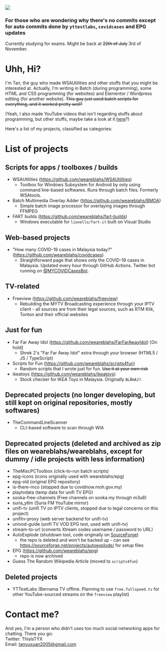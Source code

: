 ![](https://github-profile-summary-cards.vercel.app/api/cards/profile-details?username=weareblahs&theme=monokai)
### For those who are wondering why there's no commits except for auto commits done by `yttestlabs`, `covidcases` and EPG updates
Currently studying for exams. Might be back at ~~22th of July~~ 3rd of November.
# Uhh, Hi?
I'm Tan, the guy who made WSAUtilities and other stuffs that you might be interested at. Actually, I'm writing in Batch (during programming), some HTML and CSS programming (for websites) and Elementor / Wordpress editing (for another website). ~~This guy just used batch scripts for everything, and it worked pretty well?~~  
  
(Yeah, I also made YouTube videos that isn't regarding stuffs about programming, but other stuffs, maybe take a look at it [here](https://www.youtube.com/c/OogaChakaOogaOoga)?)  
  
Here's a list of my projects, classified as categories:
# List of projects
## Scripts for apps / toolboxes / builds
 - WSAUtilities (https://github.com/weareblahs/WSAUtilities)
   - Toolbox for Windows Subsystem for Android by only using command line-based softwares. Runs through batch files. Formerly WSAtools.
 - Batch Multimedia Overlay Adder (https://github.com/weareblahs/BMOA)
   - Simple batch image processor for overlaying images through FFMPEG
 - FART builds (https://github.com/weareblahs/fart-builds)
   - Windows executable for ``lionello/fart-it`` built on Visual Studio
## Web-based projects
 - "How many COVID-19 cases in Malaysia today?" (https://github.com/weareblahs/covidcases)
   - Straightforward page that shows only the COVID-19 cases in Malaysia. Updated every hour through GitHub Actions. Twitter bot running on [@MYCOVIDCasesBot](https://twitter.com/MYCOVIDCasesBot).
## TV-related
 - Freeview (https://github.com/weareblahs/freeview)
   - Rebuilding the MYTV Broadcasting experience through your IPTV client - all sources are from their legal sources, such as RTM Klik, Tonton and their official websites

## Just for fun
 - Far Far Away Idol (https://github.com/weareblahs/FarFarAwayIdol) [On hold]
   - Shrek 2's "Far Far Away Idol" extra through your browser (HTML5 / JS / TypeScript)
 - Scripts for Fun (https://github.com/weareblahs/scripts4fun)
   - Random scripts that I wrote just for fun. ~~Use it at your own risk~~
 - ikeatoys (https://github.com/weareblahs/ikeatoys)
   - Stock checker for IKEA Toys in Malaysia. Originally ``BLÅHAJ?``.
## Deprecated projects (no longer developing, but still kept on original repositories, mostly softwares)
 - TheCommandLineScanner
   - CLI-based software to scan through WIA
## Deprecated projects (deleted and archived as zip files on weareblahs/weareblahs, except for dummy / idle projects with less information)
- TheMiscPCToolbox (click-to-run batch scripts)
- epg-icons (icons originally used with weareblahs/epg)
- epg-old (original EPG repository)
- is-there-mco (stopped due to covidnow.moh.gov.my)
- playtvdata (temp data for unifi TV EPG)
- sooka-free-channels (Free channels on sooka.my through m3u8)
- suria_ytlm (Suria FM YouTube mirror)
- unifi-tv (unifi TV on IPTV clients, stopped due to legal concerns on this project)
- unifitv-proxy (web server backend for unifi-tv)
- univod-guide (unifi TV VOD EPG test, used with unifi-tv)
- xtream-to-url (converts Xtream codes username / password to URL)
- AutoExplode (shutdown tool, code originally on [SourceForge](https://sourceforge.net/projects/autoexplode/))
  - the repo is deleted and won't be backed up - can see https://sourceforge.net/projects/autoexplode/ for setup files
- EPG (https://github.com/weareblahs/epg)
  - repo is now archived
- Guess The Random Wikipedia Article (moved to `scripts4fun`)
## Deleted projects
 - YTTestLabs (Bernama TV offline. Planning to use `free.fullspeed.tv` for other YouTube-sourced streams on the `freeview` playlist)

# Contact me?
And yes, I'm a person who didn't uses too much social networking apps for chatting. There you go:  
Twitter: ThisIsTYX  
Email: tanyuxuan2005@gmail.com
